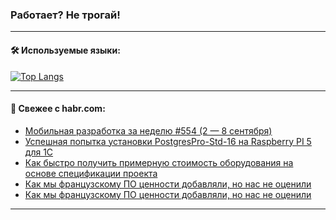 ### Работает? Не трогай!

---
<!--
#### 🛠️ Technical stack:

![Java](https://img.shields.io/badge/Java-informational?logo=Oracle&style=flat&logoColor=white&color=FF4500)
![Kotlin](https://img.shields.io/badge/Kotlin-informational?logo=Kotlin&style=flat&logoColor=white&color=774D97)
![TS](https://img.shields.io/badge/TypeScript-informational?logo=typeScript&style=flat&logoColor=black&color=017acc)
![Python](https://img.shields.io/badge/Python-informational?logo=Python&style=flat&logoColor=black&color=ffdd54) <br>
![Spring](https://img.shields.io/badge/Spring-informational?logo=Spring&style=flat&logoColor=white&color=6DB33F) 
![SpringBoot](https://img.shields.io/badge/SpringBoot-informational?logo=SpringBoot&style=flat&logoColor=white&color=6DB33F)
![Nest](https://img.shields.io/badge/NestJS-informational?logo=NestJS&style=flat&logoColor=white&color=E0234E) 
![NodeJS](https://img.shields.io/badge/NodeJS-informational?logo=node.js&style=flat&logoColor=white&color=70A760)<br>
![PostgreSQL](https://img.shields.io/badge/PostgreSQL-informational?logo=PostgreSQL&style=flat&logoColor=white&color=DAA520)
![MongoDB](https://img.shields.io/badge/MongoDB-informational?logo=MongoDB&style=flat&logoColor=white&color=870000)
![Apache](https://img.shields.io/badge/Apache-informational?logo=apache&style=flat&logoColor=white&color=f74e28)

___ 
-->

#### 🛠️ Используемые языки:

[![Top Langs](https://github-readme-stats-u2qms2cxw-advtsettinggmailcoms-projects.vercel.app/api/top-langs/?username=zloylis&langs_count=10&hide_title=true&title_color=e6edf3&size_weight=0.5&count_weight=0.5&layout=compact&hide_progress=true&hide_border=true&theme=dracula)](https://github.com/zloylis)

<!---


####  :octocat:&nbsp;&nbsp; Статистика:

![GitHub stats](https://github-readme-stats-u2qms2cxw-advtsettinggmailcoms-projects.vercel.app/api?username=zloylis&show_icons=true&hide_border=true&theme=dracula&title_color=e6edf3&include_all_commits=true&count_private=true&hide_rank=false&hide_title=true&rank_icon=github)
-->
---

#### 💬 Свежее с habr.com:

<!-- BLOG-POST-LIST:START -->
- [Мобильная разработка за неделю #554 &lpar;2 — 8 сентября&rpar;](https://habr.com/ru/companies/productivity_inside/articles/841772/?utm_source=habrahabr&utm_medium=rss&utm_campaign=841772)
- [Успешная попытка установки PostgresPro-Std-16 на Raspberry PI 5 для 1С](https://habr.com/ru/articles/841676/?utm_source=habrahabr&utm_medium=rss&utm_campaign=841676)
- [Как быстро получить примерную стоимость оборудования на основе спецификации проекта](https://habr.com/ru/articles/837616/?utm_source=habrahabr&utm_medium=rss&utm_campaign=837616)
- [Как мы французскому ПО ценности добавляли, но нас не оценили](https://habr.com/ru/articles/841764/?utm_source=habrahabr&utm_medium=rss&utm_campaign=841764)
- [Как мы французскому ПО ценности добавляли, но нас не оценили](https://habr.com/ru/articles/841762/?utm_source=habrahabr&utm_medium=rss&utm_campaign=841762)
<!-- BLOG-POST-LIST:END -->

---
